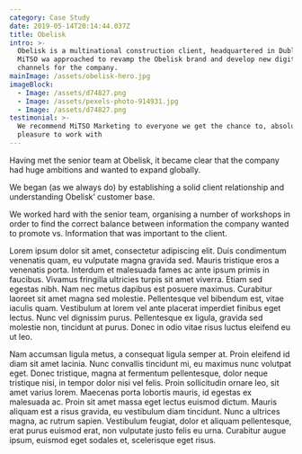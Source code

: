 ```yaml
---
category: Case Study
date: 2019-05-14T20:14:44.037Z
title: Obelisk
intro: >-
  Obelisk is a multinational construction client, headquartered in Dublin. 
  MiTSO wa approached to revamp the Obelisk brand and develop new digital
  channels for the company.
mainImage: /assets/obelisk-hero.jpg
imageBlock:
  - Image: /assets/d74827.png
  - Image: /assets/pexels-photo-914931.jpg
  - Image: /assets/d74827.png
testimonial: >-
  We recommend MiTSO Marketing to everyone we get the chance to, absolute
  pleasure to work with
---
```


Having met the senior team at Obelisk, it became clear that the company had huge ambitions and wanted to expand globally.

We began (as we always do) by establishing a solid client relationship and understanding Obelisk’ customer base.

We worked hard with the senior team, organising a number of workshops in order to find the correct balance between information the company wanted to promote vs. Information that was important to the client.

Lorem ipsum dolor sit amet, consectetur adipiscing elit. Duis condimentum venenatis quam, eu vulputate magna gravida sed. Mauris tristique eros a venenatis porta. Interdum et malesuada fames ac ante ipsum primis in faucibus. Vivamus fringilla ultricies turpis sit amet viverra. Etiam sed egestas nibh. Nam nec metus dapibus est posuere maximus. Curabitur laoreet sit amet magna sed molestie. Pellentesque vel bibendum est, vitae iaculis quam. Vestibulum at lorem vel ante placerat imperdiet finibus eget lectus. Nunc vel dignissim purus. Pellentesque ex ligula, gravida sed molestie non, tincidunt at purus. Donec in odio vitae risus luctus eleifend eu ut leo.

Nam accumsan ligula metus, a consequat ligula semper at. Proin eleifend id diam sit amet lacinia. Nunc convallis tincidunt mi, eu maximus nunc volutpat eget. Donec tristique, magna at fermentum pellentesque, dolor neque tristique nisi, in tempor dolor nisi vel felis. Proin sollicitudin ornare leo, sit amet varius lorem. Maecenas porta lobortis mauris, id egestas ex malesuada ac. Proin sit amet massa eget lectus euismod dictum. Mauris aliquam est a risus gravida, eu vestibulum diam tincidunt. Nunc a ultrices magna, ac rutrum sapien. Vestibulum feugiat, dolor et aliquam pellentesque, erat purus euismod erat, non vulputate justo felis eu urna. Curabitur augue ipsum, euismod eget sodales et, scelerisque eget risus.
